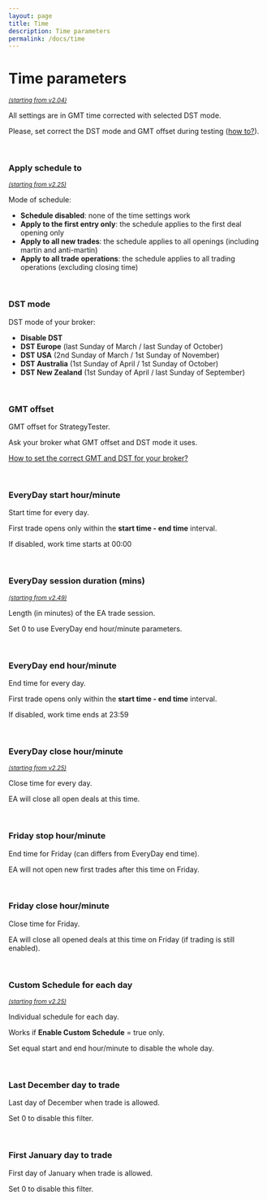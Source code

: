 ```yaml
---
layout: page
title: Time
description: Time parameters
permalink: /docs/time
---
```


# Time parameters

<sup>[*(starting from v2.04)*](/docs/versions-history#20200416-204)</sup>

All settings are in GMT time corrected with selected DST mode.

Please, set correct the DST mode and GMT offset during testing ([how to?](/docs/FAQ/gmt-and-dst)).


<br />

### Apply schedule to

<sup>[*(starting from v2.25)*](/docs/versions-history#20210115-225)</sup>

Mode of schedule:
* **Schedule disabled**: none of the time settings work
* **Apply to the first entry only**: the schedule applies to the first deal opening only
* **Apply to all new trades**: the schedule applies to all openings (including martin and anti-martin)
* **Apply to all trade operations**: the schedule applies to all trading operations (excluding closing time)

<br />

### DST mode

DST mode of your broker:
* **Disable DST**
* **DST Europe** (last Sunday of March / last Sunday of October)
* **DST USA** (2nd Sunday of March / 1st Sunday of November)
* **DST Australia** (1st Sunday of April / 1st Sunday of October)
* **DST New Zealand** (1st Sunday of April / last Sunday of September)

<br />

### GMT offset

GMT offset for StrategyTester.

Ask your broker what GMT offset and DST mode it uses.

[How to set the correct GMT and DST for your broker?](/docs/FAQ/gmt-and-dst)

<br />

### EveryDay start hour/minute

Start time for every day.

First trade opens only within the **start time  -  end time** interval.

If disabled, work time starts at 00:00

<br />

### EveryDay session duration (mins)

<sup>[*(starting from v2.49)*](/docs/versions-history#20221007-249)</sup>

Length (in minutes) of the EA trade session.

Set 0 to use EveryDay end hour/minute parameters.

<br />

### EveryDay end hour/minute

End time for every day.

First trade opens only within the **start time  -  end time** interval.

If disabled, work time ends at 23:59

<br />

### EveryDay close hour/minute

<sup>[*(starting from v2.25)*](/docs/versions-history#20210115-225)</sup>

Close time for every day.

EA will close all open deals at this time.

<br />

### Friday stop hour/minute

End time for Friday (can differs from EveryDay end time).

EA will not open new first trades after this time on Friday.

<br />

### Friday close hour/minute

Close time for Friday.

EA will close all opened deals at this time on Friday (if trading is still enabled).

<br />

### Custom Schedule for each day

<sup>[*(starting from v2.25)*](/docs/versions-history#20210115-225)</sup>

Individual schedule for each day.

Works if **Enable Custom Schedule** = true only.

Set equal start and end hour/minute to disable the whole day.

<br />

### Last December day to trade

Last day of December when trade is allowed.

Set 0 to disable this filter.

<br />

### First January day to trade

First day of January when trade is allowed.

Set 0 to disable this filter.





